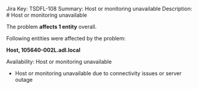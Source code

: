 Jira Key: TSDFL-108
Summary: Host or monitoring unavailable
Description: # Host or monitoring unavailable

The problem **affects 1 entity** overall.

Following entities were affected by the problem:

**Host, 105640-002L.adl.local**

Availability: Host or monitoring unavailable

- Host or monitoring unavailable due to connectivity issues or server outage
